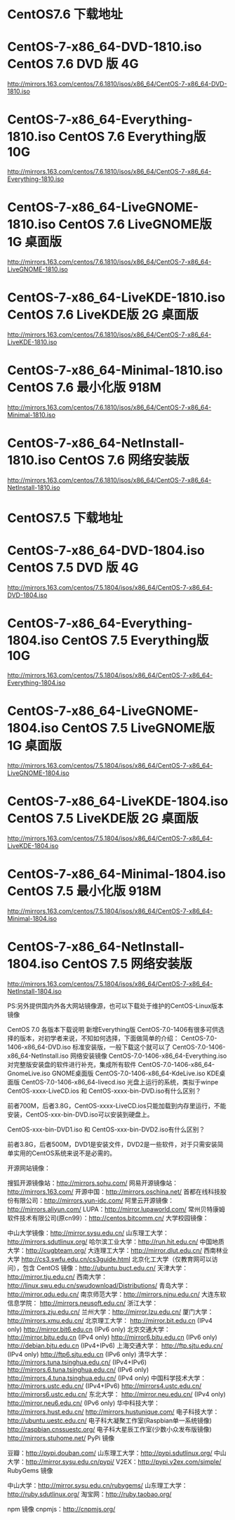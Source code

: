 # CentOS7.6 下载地址
  
  
# CentOS-7-x86_64-DVD-1810.iso  CentOS 7.6 DVD 版  4G
http://mirrors.163.com/centos/7.6.1810/isos/x86_64/CentOS-7-x86_64-DVD-1810.iso
  
# CentOS-7-x86_64-Everything-1810.iso CentOS 7.6 Everything版  10G
http://mirrors.163.com/centos/7.6.1810/isos/x86_64/CentOS-7-x86_64-Everything-1810.iso
  
# CentOS-7-x86_64-LiveGNOME-1810.iso CentOS 7.6 LiveGNOME版  1G 桌面版
http://mirrors.163.com/centos/7.6.1810/isos/x86_64/CentOS-7-x86_64-LiveGNOME-1810.iso
  
# CentOS-7-x86_64-LiveKDE-1810.iso CentOS 7.6 LiveKDE版 2G  桌面版
http://mirrors.163.com/centos/7.6.1810/isos/x86_64/CentOS-7-x86_64-LiveKDE-1810.iso
  
# CentOS-7-x86_64-Minimal-1810.iso CentOS 7.6 最小化版 918M
http://mirrors.163.com/centos/7.6.1810/isos/x86_64/CentOS-7-x86_64-Minimal-1810.iso
  
# CentOS-7-x86_64-NetInstall-1810.iso CentOS 7.6 网络安装版
http://mirrors.163.com/centos/7.6.1810/isos/x86_64/CentOS-7-x86_64-NetInstall-1810.iso
  
  
  
# CentOS7.5 下载地址
  
# CentOS-7-x86_64-DVD-1804.iso  CentOS 7.5 DVD 版  4G
http://mirrors.163.com/centos/7.5.1804/isos/x86_64/CentOS-7-x86_64-DVD-1804.iso
  
# CentOS-7-x86_64-Everything-1804.iso CentOS 7.5 Everything版  10G
http://mirrors.163.com/centos/7.5.1804/isos/x86_64/CentOS-7-x86_64-Everything-1804.iso
  
# CentOS-7-x86_64-LiveGNOME-1804.iso CentOS 7.5 LiveGNOME版  1G 桌面版
http://mirrors.163.com/centos/7.5.1804/isos/x86_64/CentOS-7-x86_64-LiveGNOME-1804.iso
  
# CentOS-7-x86_64-LiveKDE-1804.iso CentOS 7.5 LiveKDE版 2G  桌面版
http://mirrors.163.com/centos/7.5.1804/isos/x86_64/CentOS-7-x86_64-LiveKDE-1804.iso
  
# CentOS-7-x86_64-Minimal-1804.iso CentOS 7.5 最小化版 918M
http://mirrors.163.com/centos/7.5.1804/isos/x86_64/CentOS-7-x86_64-Minimal-1804.iso
  
# CentOS-7-x86_64-NetInstall-1804.iso CentOS 7.5 网络安装版
http://mirrors.163.com/centos/7.5.1804/isos/x86_64/CentOS-7-x86_64-NetInstall-1804.iso

PS:另外提供国内外各大网站镜像源，也可以下载处于维护的CentOS-Linux版本镜像

CentOS 7.0 各版本下载说明 新增Everything版
CentOS-7.0-1406有很多可供选择的版本，对初学者来说，不知如何选择，下面做简单的介绍：
CentOS-7.0-1406-x86_64-DVD.iso 标准安装版，一般下载这个就可以了
CentOS-7.0-1406-x86_64-NetInstall.iso 网络安装镜像
CentOS-7.0-1406-x86_64-Everything.iso 对完整版安装盘的软件进行补充，集成所有软件
CentOS-7.0-1406-x86_64-GnomeLive.iso GNOME桌面版
CentOS-7.0-1406-x86_64-KdeLive.iso KDE桌面版
CentOS-7.0-1406-x86_64-livecd.iso 光盘上运行的系统，类拟于winpe
CentOS-xxxx-LiveCD.ios 和 CentOS-xxxx-bin-DVD.iso有什么区别？

前者700M，后者3.8G，CentOS-xxxx-LiveCD.ios只能加载到内存里运行，不能安装，CentOS-xxx-bin-DVD.iso可以安装到硬盘上。

CentOS-xxx-bin-DVD1.iso 和 CentOS-xxx-bin-DVD2.iso有什么区别？

前者3.8G，后者500M，DVD1是安装文件，DVD2是一些软件，对于只需安装简单实用的CentOS系统来说不是必需的。

 
  
 
开源网站镜像：
 
搜狐开源镜像站：http://mirrors.sohu.com/
网易开源镜像站：http://mirrors.163.com/
开源中国：http://mirrors.oschina.net/
首都在线科技股份有限公司：http://mirrors.yun-idc.com/
阿里云开源镜像：http://mirrors.aliyun.com/
LUPA：http://mirror.lupaworld.com/
常州贝特康姆软件技术有限公司(原cn99）：http://centos.bitcomm.cn/
大学校园镜像：
 
中山大学镜像：http://mirror.sysu.edu.cn/
山东理工大学：http://mirrors.sdutlinux.org/
哈尔滨工业大学：http://run.hit.edu.cn/
中国地质大学：http://cugbteam.org/
大连理工大学：http://mirror.dlut.edu.cn/
西南林业大学 http://cs3.swfu.edu.cn/cs3guide.html
北京化工大学（仅教育网可以访问），包含 CentOS 镜像：http://ubuntu.buct.edu.cn/
天津大学：http://mirror.tju.edu.cn/
西南大学：http://linux.swu.edu.cn/swudownload/Distributions/
青岛大学：http://mirror.qdu.edu.cn/
南京师范大学：http://mirrors.njnu.edu.cn/
大连东软信息学院： http://mirrors.neusoft.edu.cn/
浙江大学：http://mirrors.zju.edu.cn/
兰州大学：http://mirror.lzu.edu.cn/
厦门大学：http://mirrors.xmu.edu.cn/
北京理工大学：
http://mirror.bit.edu.cn (IPv4 only)
http://mirror.bit6.edu.cn (IPv6 only)
北京交通大学：
http://mirror.bjtu.edu.cn (IPv4 only)
http://mirror6.bjtu.edu.cn (IPv6 only)
http://debian.bjtu.edu.cn (IPv4+IPv6)
上海交通大学：
http://ftp.sjtu.edu.cn/ (IPv4 only)
http://ftp6.sjtu.edu.cn (IPv6 only)
清华大学：
http://mirrors.tuna.tsinghua.edu.cn/ (IPv4+IPv6)
http://mirrors.6.tuna.tsinghua.edu.cn/ (IPv6 only)
http://mirrors.4.tuna.tsinghua.edu.cn/ (IPv4 only)
中国科学技术大学：
http://mirrors.ustc.edu.cn/ (IPv4+IPv6)
http://mirrors4.ustc.edu.cn/
http://mirrors6.ustc.edu.cn/
东北大学：
http://mirror.neu.edu.cn/ (IPv4 only)
http://mirror.neu6.edu.cn/ (IPv6 only)
华中科技大学：
http://mirrors.hust.edu.cn/
http://mirrors.hustunique.com/
电子科技大学：http://ubuntu.uestc.edu.cn/
电子科大凝聚工作室(Raspbian单一系统镜像) http://raspbian.cnssuestc.org/
电子科大星辰工作室(少数小众发布版镜像) http://mirrors.stuhome.net/
PyPi 镜像
 
豆瓣：http://pypi.douban.com/
山东理工大学：http://pypi.sdutlinux.org/
中山大学：http://mirror.sysu.edu.cn/pypi/
V2EX：http://pypi.v2ex.com/simple/
RubyGems 镜像
 
中山大学：http://mirror.sysu.edu.cn/rubygems/
山东理工大学：http://ruby.sdutlinux.org/
淘宝网：http://ruby.taobao.org/
 
npm 镜像
cnpmjs：http://cnpmjs.org/
